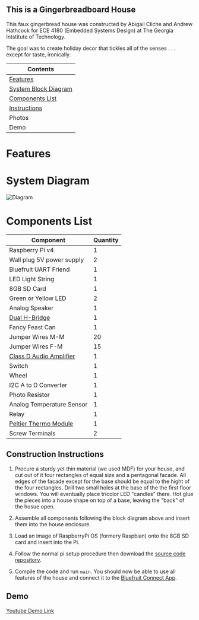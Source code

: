 ## This is a Gingerbreadboard House

This faux gingerbread house was constructed by Abigail Cliche and Andrew Hathcock for ECE 4180 (Embedded Systems Design) at The Georgia Intstitute of Technology. 

The goal was to create holiday decor that tickles all of the senses . . . except for taste, ironically. 

| Contents |
| ----------- |
| [Features](#features) |
| [System Block Diagram](#system-diagram) |
| [Components List](#components-list) |
| [Instructions](#instructions) |
| Photos |
| Demo |

# Features

# System Diagram

![Diagram](https://docs.google.com/drawings/d/e/2PACX-1vTWjPZ-bOA0e_O0Pe_Sex509pHJ4QLMW8QS28_QGlQi4vUylisdC-Kt_oVLWizGCfXbXGdRNt-CPInf/pub?w=960&h=720)

# Components List

| Component | Quantity |
| ----------- | ----------- |
| Raspberry Pi v4 | 1 |
| Wall plug 5V power supply | 2 |
| Bluefruit UART Friend | 1 |
| LED Light String | 1 |
| 8GB SD Card | 1 |
| Green or Yellow LED | 2 |
| Analog Speaker | 1 |
| [Dual H-Bridge](https://www.digikey.com/en/products/detail/sparkfun-electronics/ROB-14450/7915576?utm_adgroup=Evaluation%20and%20Demonstration%20Boards%20and%20Kits&utm_source=google&utm_medium=cpc&utm_campaign=Shopping_Product_Development%20Boards%2C%20Kits%2C%20Programmers&utm_term=&utm_content=Evaluation%20and%20Demonstration%20Boards%20and%20Kits&gclid=Cj0KCQiA2af-BRDzARIsAIVQUOdxqqHYdTwMKlwcLaPJsxsejbrNkKA72xdS0uOuaSbkk1pZdwntzpMaAtv9EALw_wcB) | 1 |
| Fancy Feast Can | 1 |
| Jumper Wires M-M | 20 |
| Jumper Wires F-M | 15 |
| [Class D Audio Amplifier](https://www.sparkfun.com/products/11044) | 1 |
| Switch | 1 |
| Wheel | 1 |
| I2C A to D Converter | 1 |
| Photo Resistor | 1 |
| Analog Temperature Sensor | 1 |
| Relay | 1 |
| [Peltier Thermo Module](https://www.adafruit.com/product/1331?gclid=Cj0KCQiA2af-BRDzARIsAIVQUOdZAbHClrYFSsmMw1SOXrySN1djDE4DO7kTtrcx7ZERTygEYAqd_CMaApgZEALw_wcB)| 1 |
| Screw Terminals | 2 |

## Construction Instructions

1. Procure a sturdy yet thin material (we used MDF) for your house, and cut out of it four rectangles of equal size and a pentagonal facade. All edges of the facade except for the base should be equal to the hight of the four rectangles. Drill two small holes at the base of the the first floor windows. You will eventually place tricolor LED "candles" there. Hot glue the pieces into a house shape on top of a base, leaving the "back" of the hosue open.

2. Assemble all components following the block diagram above and insert them into the house enclosure.

3. Load an image of RaspberryPi OS (formery Raspbian) onto the 8GB SD card and insert into the Pi. 

3. Follow the normal pi setup procedure then download the [source code repository](https://github.com/AbigailCliche/GingerbreadboardHouse).

4. Compile the code and run ```main```. You should now be able to use all features of the house and connect it to the [Bluefruit Connect App](https://learn.adafruit.com/bluefruit-le-connect).

## Demo
[Youtube Demo Link](https://youtu.be/ceOeai3Cwcs)
